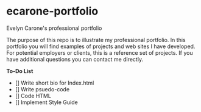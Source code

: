 # ecarone-portfolio
Evelyn Carone's professional portfolio

The purpose of this repo is to illustrate my professional portfolio. In this portfolio you will find examples of projects and web sites I have developed. For potential employers or clients, this is a reference set of projects. If you have additional questions you can contact me directly.

**To-Do List**

- [] Write short bio for Index.html
- [] Write psuedo-code
- [] Code HTML
- [] Implement Style Guide
